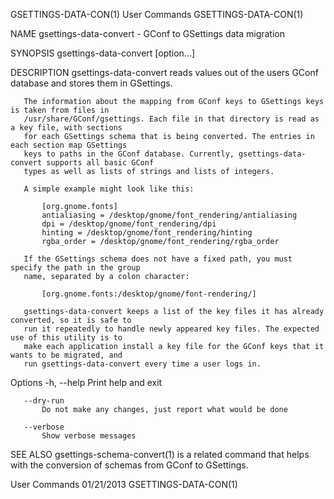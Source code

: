 GSETTINGS-DATA-CON(1)                        User Commands                       GSETTINGS-DATA-CON(1)

NAME
       gsettings-data-convert - GConf to GSettings data migration

SYNOPSIS
       gsettings-data-convert [option...]

DESCRIPTION
       gsettings-data-convert reads values out of the users GConf database and stores them in
       GSettings.

       The information about the mapping from GConf keys to GSettings keys is taken from files in
       /usr/share/GConf/gsettings. Each file in that directory is read as a key file, with sections
       for each GSettings schema that is being converted. The entries in each section map GSettings
       keys to paths in the GConf database. Currently, gsettings-data-convert supports all basic GConf
       types as well as lists of strings and lists of integers.

       A simple example might look like this:

           [org.gnome.fonts]
           antialiasing = /desktop/gnome/font_rendering/antialiasing
           dpi = /desktop/gnome/font_rendering/dpi
           hinting = /desktop/gnome/font_rendering/hinting
           rgba_order = /desktop/gnome/font_rendering/rgba_order

       If the GSettings schema does not have a fixed path, you must specify the path in the group
       name, separated by a colon character:

           [org.gnome.fonts:/desktop/gnome/font-rendering/]

       gsettings-data-convert keeps a list of the key files it has already converted, so it is safe to
       run it repeatedly to handle newly appeared key files. The expected use of this utility is to
       make each application install a key file for the GConf keys that it wants to be migrated, and
       run gsettings-data-convert every time a user logs in.

   Options
       -h, --help
           Print help and exit

       --dry-run
           Do not make any changes, just report what would be done

       --verbose
           Show verbose messages

SEE ALSO
       gsettings-schema-convert(1) is a related command that helps with the conversion of schemas from
       GConf to GSettings.

User Commands                                 01/21/2013                         GSETTINGS-DATA-CON(1)

